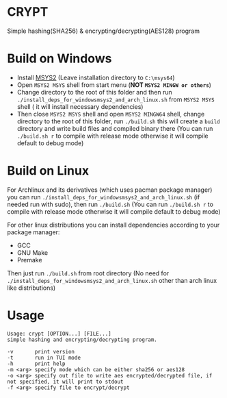 # CRYPT
Simple hashing(SHA256) & encrypting/decrypting(AES128) program

# Build on Windows
 - Install [MSYS2](https://msys2.org) (Leave installation directory to `C:\msys64`)
 - Open `MSYS2 MSYS` shell from start menu (**NOT `MSYS2 MINGW or others`**)
 - Change directory to the root of this folder and then run `./install_deps_for_windowsmsys2_and_arch_linux.sh` from `MSYS2 MSYS` shell ( it will install necessary dependencies)
 - Then close `MSYS2 MSYS` shell and open `MSYS2 MINGW64` shell, change directory to the root of this folder, run `./build.sh` this will create a `build` directory and write build files and compiled binary there (You can run `./build.sh r` to compile with release mode otherwise it will compile default to debug mode)

# Build on Linux
For Archlinux and its derivatives (which uses pacman package manager) you can run `./install_deps_for_windowsmsys2_and_arch_linux.sh` (if needed run with sudo), then run `./build.sh` (You can run `./build.sh r` to compile with release mode otherwise it will compile default to debug mode)

For other linux distributions you can install dependencies according to your package manager:
 - GCC
 - GNU Make
 - Premake

Then just run `./build.sh` from root directory (No need for `./install_deps_for_windowsmsys2_and_arch_linux.sh` other than arch linux like distributions)

# Usage
```
Usage: crypt [OPTION...] [FILE...]
simple hashing and encrypting/decrypting program.

-v       print version
-t       run in TUI mode
-h       print help
-m <arg> specify mode which can be either sha256 or aes128
-o <arg> specify out file to write aes encrypted/decrypted file, if not specified, it will print to stdout
-f <arg> specify file to encrypt/decrypt
```
